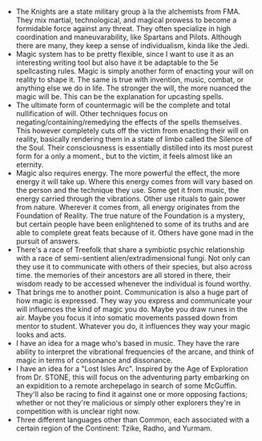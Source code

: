 - The Knights are a state military group à la the alchemists from FMA. They mix martial, technological, and magical prowess to become a formidable force against any threat. They often specialize in high coordination and maneuvarability, like Spartans and Pilots. Although there are many, they keep a sense of individualism, kinda like the Jedi.
- Magic system has to be pretty flexible, since I want to use it as an interesting writing tool but also have it be adaptable to the 5e spellcasting rules. Magic is simply another form of enacting your will on reality to shape it. The same is true with invention, music, combat, or anything else we do in life.  The stronger the will, the more nuanced the magic will be. This can be the explanation for upcasting spells. 
- The ultimate form of countermagic will be the complete and total nullification of will. Other techniques focus on negating/containing/remedying the effects of the spells themselves. This however completely cuts off the victim from enacting their will on reality, basically rendering them in a state of limbo called the Silence of the Soul. Their consciousness is essentially distilled into its most purest form for a only a moment., but to the victim, it feels almost like an eternity.
- Magic also requires energy. The more powerful the effect, the more energy it will take up. Where this energy comes from will vary based on the person and the technique they use. Some get it from music, the energy carried through the vibrations. Other use rituals to gain power from nature. Wherever it comes from, all energy originates from the Foundation of Reality. The true nature of the Foundation is a mystery, but certain people have been enlightened to some of its truths and are able to complete great feats because of it. Others have gone mad in the pursuit of answers.
- There's a race of Treefolk that share a symbiotic psychic relationship with a race of semi-sentient alien/extradimensional fungi. Not only can they use it to communicate with others of their species, but also across time. the memories of their ancestors are all stored in there, their wisdom ready to be accessed whenever the individual is found worthy.
- That brings me to another point. Communication is also a huge part of how magic is expressed. They way you express and communicate your will influences the kind of magic you do. Maybe you draw runes in the air. Maybe you focus it into somatic movements passed down from mentor to student. Whatever you do, it influences they way your magic looks and acts.
- I have an idea for a mage who's based in music. They have the rare ability to interpret the vibrational frequencies of the arcane, and think of magic in terms of consonance and dissonance. 
- I have an idea for a "Lost Isles Arc". Inspired by the Age of Exploration from Dr. STONE, this will focus on the adventuring party embarking on an expidition to a remote archepelago in search of some McGuffin. They'll also be racing to find it against one or more opposing factions; whether or not they're malicious or simply other explorers they're in competition with is unclear right now.
- Three different languages other than Common, each associated with a certain region of the Continent: Tzike, Radho, and Yurmam. 